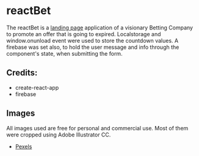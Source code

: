 # reactBet

The reactBet is a [landing page](https://nagiatzi.github.io/reactBet/) application of a visionary Betting Company to promote an offer that is going to expired. Localstorage and window.onunload
event were used to store the countdown values. A firebase was set also, to hold the user message and info through the component's state, when submitting the form.

## Credits:

- create-react-app 
- firebase

## Images

All images used are free for personal and commercial use. Most of them were cropped using Adobe Illustrator CC.
 * [Pexels](https://www.pexels.com/)

